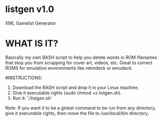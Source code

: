 # listgen v1.0
XML Gamelist Generator
# WHAT IS IT?
Basically my own BASH script to help you delete words in ROM filenames that stop you from scrapping for cover art, videos, etc. Great to correct ROMS for emulation environments like retrodeck or emudeck.

#INSTRUCTIONS:
1. Download the BASH script and drop it in your Linux machine.
2. Give it executable rights (sudo chmod +x listgen.sh).
3. Run it: './listgen.sh'

Note: If you want it to be a global command to be run from any directory, give it executable rights, then move the file to /usr/local/bin directory.

